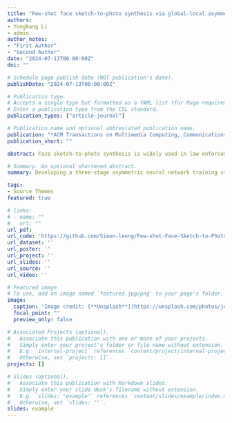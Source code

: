 ```yaml
---
title: "Few-shot face sketch-to-photo synthesis via global-local asymmetric image-to-image translation"
authors:
- Yongkang Li
- admin
author_notes:
- "First Author"
- "Second Author"
date: "2024-07-13T00:00:00Z"
doi: ""

# Schedule page publish date (NOT publication's date).
publishDate: "2024-07-13T00:00:00Z"

# Publication type.
# Accepts a single type but formatted as a YAML list (for Hugo requirements).
# Enter a publication type from the CSL standard.
publication_types: ["article-journal"]

# Publication name and optional abbreviated publication name.
publication: "*ACM Transactions on Multimedia Computing, Communications, and Applications*"
publication_short: ""

abstract: Face sketch-to-photo synthesis is widely used in law enforcement and digital entertainment, which can be achieved by image-to-image (I2I) translation. Traditional I2I translation algorithms usually regard the bidirectional translation of two image domains as two symmetric processes, so the two translation networks adopt the same structure. However, due to the scarcity of face sketches and the abundance of face photos, the sketch-to-photo and photo-to-sketch processes are asymmetric. Considering this issue, we propose a few-shot face sketch-to-photo synthesis model based on asymmetric I2I translation, where the sketch-to-photo process uses a feature-embedded generating network, while the photo-to-sketch process uses a style transfer network. On this basis, a three-stage asymmetric training strategy with style transfer as the trigger is proposed to optimize the proposed model by utilizing the advantage that the style transfer network only needs few-shot face sketches for training. Additionally, we discover that stylistic differences between the global and local sketch faces lead to inconsistencies between the global and local sketch-to-photo processes. Thus, a dual branch of the global face and local face is adopted in the sketch-to-photo synthesis model to learn the specific transformation processes for global structure and local details. Finally, the high-quality synthetic face photo can be generated through the global-local face fusion sub-network. Extensive experimental results demonstrate that the proposed Global-Local ASymmetric image-to-image translation algorithm (GLAS) compared to SOTA methods, at least improves FSIM by 0.0126, and reduces LPIPS (alex), LPIPS (squeeze), and LPIPS (vgg) by 0.0610, 0.0883, and 0.0719, respectively.

# Summary. An optional shortened abstract.
summary: Developing a three-stage asymmetric neural network training strategy for solving information scarcity in few shot contexts.

tags:
- Source Themes
featured: true

# links:
# - name: ""
#   url: ""
url_pdf: 
url_code: 'https://github.com/Simon-leong/Few-shot-Face-Sketch-to-Photo-Synthesis-via-Global-Local-Asymmetric-Image-to-Image-Translation'
url_dataset: ''
url_poster: ''
url_project: ''
url_slides: ''
url_source: ''
url_video: ''

# Featured image
# To use, add an image named `featured.jpg/png` to your page's folder. 
image:
  caption: 'Image credit: [**Unsplash**](https://unsplash.com/photos/jdD8gXaTZsc)'
  focal_point: ""
  preview_only: false

# Associated Projects (optional).
#   Associate this publication with one or more of your projects.
#   Simply enter your project's folder or file name without extension.
#   E.g. `internal-project` references `content/project/internal-project/index.md`.
#   Otherwise, set `projects: []`.
projects: []

# Slides (optional).
#   Associate this publication with Markdown slides.
#   Simply enter your slide deck's filename without extension.
#   E.g. `slides: "example"` references `content/slides/example/index.md`.
#   Otherwise, set `slides: ""`.
slides: example
---
```


